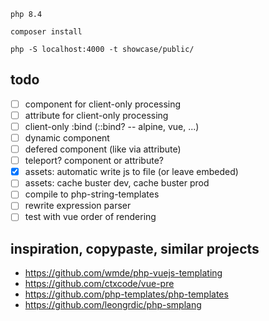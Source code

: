     php 8.4

    composer install

    php -S localhost:4000 -t showcase/public/

## todo

- [ ] component for client-only processing
- [ ] attribute for client-only processing
- [ ] client-only :bind (::bind? -- alpine, vue, ...)
- [ ] dynamic component <component :is="input_type"></component>
- [ ] defered component (like <assets> via attribute)
- [ ] teleport? component or attribute?
- [x] assets: automatic write js to file (or leave embeded)
- [ ] assets: cache buster dev, cache buster prod
- [ ] compile to php-string-templates
- [ ] rewrite expression parser
- [ ] test with vue order of rendering

## inspiration, copypaste, similar projects

- https://github.com/wmde/php-vuejs-templating
- https://github.com/ctxcode/vue-pre
- https://github.com/php-templates/php-templates
- https://github.com/leongrdic/php-smplang
